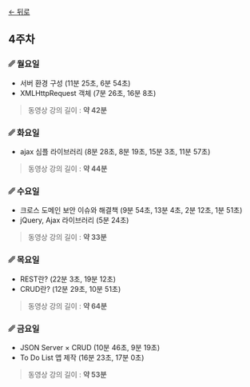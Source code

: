 [← 뒤로](./README.md)

## 4주차


### ␥ 월요일

- 서버 환경 구성 (11분 25초, 6분 54초)
- XMLHttpRequest 객체 (7분 26초, 16분 8초)

> 동영상 강의 길이 : <b>약 42분</b>



### ␥ 화요일

- ajax 심플 라이브러리 (8분 28초, 8분 19초, 15분 3초, 11분 57초)

> 동영상 강의 길이 : <b>약 44분</b>



### ␥ 수요일

- 크로스 도메인 보안 이슈와 해결책 (9분 54초, 13분 4초, 2분 12초, 1분 51초)
- jQuery, Ajax 라이브러리 (5분 24초)

> 동영상 강의 길이 : <b>약 33분</b>



### ␥ 목요일

- REST란? (22분 3초, 19분 12초)
- CRUD란? (12분 29초, 10분 51초)

> 동영상 강의 길이 : <b>약 64분</b>



### ␥ 금요일

- JSON Server × CRUD (10분 46초, 9분 19초)
- To Do List 앱 제작 (16분 23초, 17분 0초)

> 동영상 강의 길이 : <b>약 53분</b>